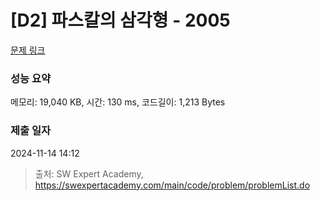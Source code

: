 # [D2] 파스칼의 삼각형 - 2005 

[문제 링크](https://swexpertacademy.com/main/code/problem/problemDetail.do?contestProbId=AV5P0-h6Ak4DFAUq) 

### 성능 요약

메모리: 19,040 KB, 시간: 130 ms, 코드길이: 1,213 Bytes

### 제출 일자

2024-11-14 14:12



> 출처: SW Expert Academy, https://swexpertacademy.com/main/code/problem/problemList.do